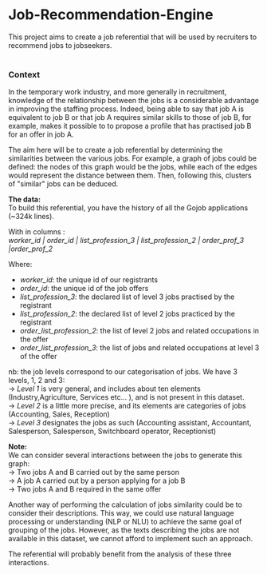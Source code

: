 # Job-Recommendation-Engine
This project aims to create a job referential that will be used by recruiters to recommend jobs to jobseekers.
<br>
<br>
### Context
In the temporary work industry, and more generally in recruitment, knowledge of the relationship between the jobs is a considerable advantage in improving the staffing process.
Indeed, being able to say that job A is equivalent to job B or that job A requires similar skills to those of job B, for example, makes it possible to
to propose a profile that has practised job B for an offer in job A.

The aim here will be to create a job referential by determining the similarities between the various jobs.
For example, a graph of jobs could be defined: the nodes of this graph would be the jobs, while each of the edges would represent the distance between them.
Then, following this, clusters of "similar" jobs can be deduced.

**The data:**<br>
To build this referential, you have the history of all the Gojob applications (~324k lines).

With in columns :<br>
*worker_id | order_id | list_profession_3 | list_profession_2 | order_prof_3 |order_prof_2*

Where:<br>
- *worker_id*: the unique id of our registrants
- *order_id*: the unique id of the job offers
- *list_profession_3*: the declared list of level 3 jobs practised by the registrant
- *list_profession_2*: the declared list of level 2 jobs practiced by the registrant
- *order_list_profession_2*: the list of level 2 jobs and related occupations in the offer
- *order_list_profession_3*: the list of jobs and related occupations at level 3 of the offer

nb: the job levels correspond to our categorisation of jobs. We have 3
levels, 1, 2 and 3:<br>
→ *Level 1* is very general, and includes about ten elements (Industry,Agriculture, Services etc... ), and is not present in this dataset.<br>
→ *Level 2* is a little more precise, and its elements are categories of jobs (Accounting, Sales, Reception)<br>
→ *Level 3* designates the jobs as such (Accounting assistant, Accountant, Salesperson, Salesperson, Switchboard operator, Receptionist)

**Note:**<br>
We can consider several interactions between the jobs to generate this graph:<br>
→ Two jobs A and B carried out by the same person<br>
→ A job A carried out by a person applying for a job B<br>
→ Two jobs A and B required in the same offer

Another way of performing the calculation of jobs similarity could be to consider their descriptions. This way, we could use natural language processing or understanding (NLP or NLU) to achieve the same goal of grouping of the jobs. However, as the texts describing the jobs are not available in this dataset, we cannot afford to implement such an approach.

The referential will probably benefit from the analysis of these three interactions.

